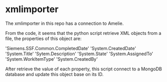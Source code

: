 # xmlimporter

The xmlimporter in this repo has a connection to Amelie.

From the code, it seems that the python script retrieve XML objects from a file, the properties of this object are:

'Siemens.SSF.Common.CompletedDate'
'System.CreatedDate' 
'System.Title'
'Sytem.Description'
'System.State'
'System.AssignedTo'
'System.WorkItemType'
'System.CreatedBy'

After retrieve the value of each property, this script connect to a MongoDB database and update this object base on its ID.
